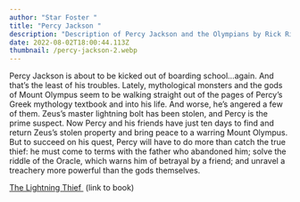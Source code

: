 ```yaml
---
author: "Star Foster "
title: "Percy Jackson "
description: "Description of Percy Jackson and the Olympians by Rick Riordan "
date: 2022-08-02T18:00:44.113Z
thumbnail: /percy-jackson-2.webp
---
```

Percy Jackson is about to be kicked out of boarding school…again. And that’s the least of his troubles. Lately, mythological monsters and the gods of Mount Olympus seem to be walking straight out of the pages of Percy’s Greek mythology textbook and into his life. And worse, he’s angered a few of them. Zeus’s master lightning bolt has been stolen, and Percy is the prime suspect. Now Percy and his friends have just ten days to find and return Zeus’s stolen property and bring peace to a warring Mount Olympus. But to succeed on his quest, Percy will have to do more than catch the true thief: he must come to terms with the father who abandoned him; solve the riddle of the Oracle, which warns him of betrayal by a friend; and unravel a treachery more powerful than the gods themselves.

[The Lightning Thief ](https://www.goodreads.com/book/show/28187.The_Lightning_Thief?from_search=true&from_srp=true&qid=tpyhFfcsqD&rank=1) (link to book)